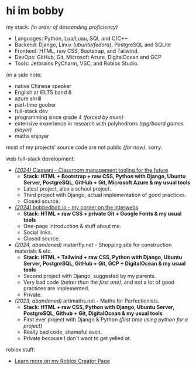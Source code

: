 # hi im bobby

my stack: *(in order of descending proficiency)*
- Languages: Python, Lua/Luau, SQL and C/C++
- Backend: Django, Linux *(ubuntu/fedora)*, PostgreSQL and SQLite
- Frontend: HTML, raw CSS, Bootstrap, and Tailwind.
- DevOps: GitHub, Git, Microsoft Azure, DigitalOcean and GCP
- Tools: Jetbrains PyCharm, VSC, and Roblox Studio.

on a side note:
- native Chinese speaker
- English at IELTS band 8
- azure shrill 
- part-time goober
- full-stack dev
- programming since grade 4 *(forced by mum)*
- extensive experience in research with polyhedrons *(rpg/board games player)*
- maths enjoyer

most of my projects' source code are not public *(for now)*. sorry.

web full-stack development:
- [*(2024)* Classani - Classroom management tooling for the future](https://classani.org)
  - **Stack: HTML + Bootstrap + raw CSS, Python with Django, Ubuntu Server, PostgreSQL, GitHub + Git, Microsoft Azure & my usual tools**
  - Latest project, also a school project.
  - Third project with Django, actual implementation of good practices.
  - Closed source.
- [*(2024)* bobbedbob.io - my corner on the interwebs](https://bobbedbob.io/)
  - **Stack: HTML + raw CSS  + private Git + Google Fonts & my usual tools**
  - One-page introduction & stuff about me. 
  - Social links.
  - Closed source.
- *(2024, abandoned)* materifly.net - Shopping site for construction materials & etc.
  - **Stack: HTML + Tailwind + raw CSS, Python with Django, Ubuntu Server, PostgreSQL, GitHub + Git, GCP + DigitalOcean & my usual tools**
  - Second project with Django, suggested by my parents.
  - Very bad code *(better than the first one)*, and not a lot of good practices are implemented.
  - Private.
- *(2023, abandoned)* artimaths.net - Maths for Perfectionists.
  - **Stack: HTML + raw CSS, Python with Django, Ubuntu Server, PostgreSQL, Github + Git, DigitalOcean & my usual tools**
  - First ever project with Django & Python *(first time using python for a project)*
  - Really bad code, shameful even.
  - Private because I don't want to get yelled at.


roblox stuff:
- [Learn more on my Roblox Creator Page](https://create.roblox.com/talent/creators/574283844)
